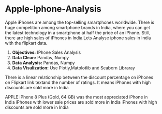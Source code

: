 # Apple-Iphone-Analysis

Apple iPhones are among the top-selling smartphones worldwide. There is huge competition among smartphone brands in India, where you can get the latest technology in a smartphone at half the price of an iPhone. Still, there are high sales of iPhones in India.Lets Analyse iphone sales in India with the flipkart data.


1.  **Objectives:** IPhone Sales Analysis
2.  **Data Clean:** Pandas, Numpy
3.  **Data Analysis:** Pandas, Numpy
4.  **Data Visulization:** Use Plotly,Matplotlib and Seaborn Libraray


There is a linear relationship between the discount percentage on iPhones on Flipkart link textand the number of ratings. It means iPhones with high discounts are sold more in India

APPLE iPhone 8 Plus (Gold, 64 GB) was the most appreciated iPhone in India
iPhones with lower sale prices are sold more in India
iPhones with high discounts are sold more in India
